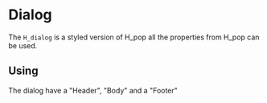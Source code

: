 # Dialog

The `H_dialog` is a styled version of H_pop all the properties from H_pop can be used.

## Using

The dialog have a "Header", "Body" and a "Footer"

<hhl-live-editor title="" htmlCode='
    <template>
      <div class="flex items-center gap-4 flex-wrap">
        <H_btn @click="modal = !modal">Open</H_btn>
        <H_dialog v-model="modal" margin="10% 10% auto auto">
          <template #header>
            Here is the TITLE
          </template>
          Here is the BODY
          <template #footer>
          <div class="flex items-center gap-4">
            Here is the FOOTER
            <H_btn @click="modal=false" size="sm" class="col-bg-ok">Ok</H_btn>
            <H_btn @click="modal=false" size="sm" >Cancel</H_btn>
            </div>
          </template>
          <H_dialog/>
        </div>
    </template>
    <script>
      const modal = ref(false)
      return { modal }
    </script>
'>
</hhl-live-editor>
